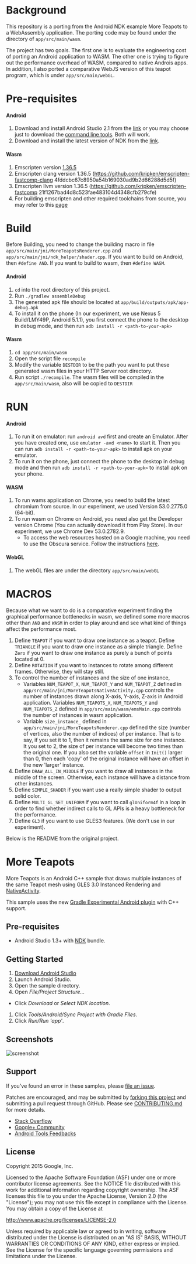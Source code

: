 # Background
This repository is a porting from the Android NDK example More Teapots to a WebAssembly application. The porting code may be found under the directory of `app/src/main/wasm`.

The project has two goals. The first one is to evaluate the engineering cost of porting an Android application to WASM. The other one is trying to figure out the performance overhead of WASM, compared to native Androis apps. In addition, I also ported a comparative WebJS version of this teapot program, which is under `app/src/main/webGL`.

# Pre-requisites
#### Android
1. Download and install Android Studio 2.1 from the [link](https://developer.android.com/studio/index.html) or you may choose just to download the [command line tools](https://developer.android.com/studio/index.html#downloads). Both will work.
2. Download and install the latest version of NDK from the [link](https://developer.android.com/ndk/downloads/index.html).

#### Wasm
1. Emscripten version [1.36.5](https://github.com/kripken/emscripten/tree/incoming)
2. Emscripten clang version 1.36.5 (https://github.com/kripken/emscripten-fastcomp-clang 4fddcbc67c8950a54b169030ad9b2d66288d5d5f)
3. Emscripten llvm version 1.36.5 (https://github.com/kripken/emscripten-fastcomp 21f1267bad4d8c523fae483104d4348cfb279cfe)
4. For building emscripten and other required toolchains from source, you may refer to this [page](http://kripken.github.io/emscripten-site/docs/building_from_source/index.html#installing-from-source)

# Build
Before Building, you need to change the building macro in file `app/src/main/jni/MoreTeapotsRenderer.cpp` and `app/src/main/jni/ndk_helper/shader.cpp`. If you want to build on Android, then `#define AND`. If you want to build to wasm, then `#define WASM`.
#### Android
1. `cd` into the root directory of this project.
2. Run `./gradlew assembleDebug`
3. The generated apk file should be located at `app/build/outputs/apk/app-debug.apk`
4. To install it on the phone (In our experiment, we use Nexus 5 Build/LMY49P, Android 5.1.1), you first
connect the phone to the desktop in debug mode, and then run `adb install -r <path-to-your-apk>`

#### Wasm
1. `cd app/src/main/wasm`
2. Open the script file `recompile`
3. Modify the variable `DESTDIR` to be the path you want to put these generated wasm files in your HTTP Server root directory.
4. Run script `./recompile`. The wasm files will be compiled in the `app/src/main/wasm`, also will be copied to `DESTDIR`

# RUN
#### Android
1. To run it on emulator: run `android avd` first and create an Emulator. After you have created one, use `emulator -avd <name>` to start it. Then you can run `adb install -r <path-to-your-apk>` to install apk on your emulator.
2. To run it on the phone, just connect the phone to the desktop in debug mode and then run `adb install -r <path-to-your-apk>` to install apk on your phone.

#### WASM
1. To run wams application on Chrome, you need to build the latest chromium from source. In our experiment, we used Version 53.0.2775.0 (64-bit).
2. To run wasm on Chrome on Android, you need also get the Developer version Chrome (You can actually download it from Play Store). In our experiment, we use Chrome Dev 53.0.2782.9.
    * To access the web resources hosted on a Google machine, you need to use the Obscura service. Follow the instructions [here](https://sites.google.com/a/google.com/obscura/user-guide/getting-started).

#### WebGL
1. The webGL files are under the directory `app/src/main/webGL`

# MACROS
Because what we want to do is a comparative experiment finding the graphical performance bottlenecks in wasm, we defined some more macros other than `AND` and `WASM` in order to play around and see what kind of things affect the performance most.

1. Define `TEAPOT` if you want to draw one instance as a teapot. Define `TRIANGLE` if you want to draw one instance as a simple triangle. Define `Zero` if you want to draw one instance as purely a bunch of points located at 0.
2. Define `ROTATION` if you want to instances to rotate among different frames. Otherwise, they will stay still.
3. To control the number of instances and the size of one instance,
    * Variables `NUM_TEAPOT_X`, `NUM_TEAPOT_Y` and `NUM_TEAPOT_Z` defined in `app/src/main/jni/MoreTeapotsNativeActivity.cpp` controls the number of instances drawn along X-axis, Y-axis, Z-axis in Android application. Variables `NUM_TEAPOTS_X`, `NUM_TEAPOTS_Y` and `NUM_TEAPOTS_Z` defined in `app/src/main/wasm/emsMain.cpp` controls the number of instances in wasm application.
    * Variable `size_instance_` defined in `app/src/main/jni/MoreTeapotsRenderer.cpp` defined the size (number of vertices, also the number of indices) of per instance. That is to say, if you set it to 1, then it remains the same size for one instance. It you set to 2, the size of per instance will become two times than the original one. If you also set the variable `offset` in `Init()` larger than 0, then each 'copy' of the original instance will have an offset in the new 'larger' instance. 
4. Define `DRAW_ALL_IN_MIDDLE` if you want to draw all instances in the middle of the screen. Otherwise, each instance will have a distance from other instances.
5. Define `SIMPLE_SHADER` if you want use a really simple shader to output solid color.
6. Define `MULTI_GL_SET_UNIFORM` if you want to call `glUniform4f` in a loop in order to find whether indirect calls to GL APIs is a heavy bottleneck for the performance.
7. Define `GL3` if you want to use GLES3 features. (We don't use in our experiment).

Below is the README from the original project.

More Teapots
============
More Teapots is an Android C++ sample that draws multiple instances of the same Teapot mesh using GLES 3.0 Instanced Rendering and [NativeActivity](http://developer.android.com/reference/android/app/NativeActivity.html).

This sample uses the new [Gradle Experimental Android plugin](http://tools.android.com/tech-docs/new-build-system/gradle-experimental) with C++ support.

Pre-requisites
--------------
- Android Studio 1.3+ with [NDK](https://developer.android.com/ndk/) bundle.

Getting Started
---------------
1. [Download Android Studio](http://developer.android.com/sdk/index.html)
1. Launch Android Studio.
1. Open the sample directory.
1. Open *File/Project Structure...*
  - Click *Download* or *Select NDK location*.
1. Click *Tools/Android/Sync Project with Gradle Files*.
1. Click *Run/Run 'app'*.

Screenshots
-----------
![screenshot](screenshot.png)

Support
-------
If you've found an error in these samples, please [file an issue](https://github.com/googlesamples/android-ndk/issues/new).

Patches are encouraged, and may be submitted by [forking this project](https://github.com/googlesamples/android-ndk/fork) and
submitting a pull request through GitHub. Please see [CONTRIBUTING.md](../CONTRIBUTING.md) for more details.

- [Stack Overflow](http://stackoverflow.com/questions/tagged/android-ndk)
- [Google+ Community](https://plus.google.com/communities/105153134372062985968)
- [Android Tools Feedbacks](http://tools.android.com/feedback)

License
-------
Copyright 2015 Google, Inc.

Licensed to the Apache Software Foundation (ASF) under one or more contributor
license agreements.  See the NOTICE file distributed with this work for
additional information regarding copyright ownership.  The ASF licenses this
file to you under the Apache License, Version 2.0 (the "License"); you may not
use this file except in compliance with the License.  You may obtain a copy of
the License at

  http://www.apache.org/licenses/LICENSE-2.0

Unless required by applicable law or agreed to in writing, software
distributed under the License is distributed on an "AS IS" BASIS, WITHOUT
WARRANTIES OR CONDITIONS OF ANY KIND, either express or implied.  See the
License for the specific language governing permissions and limitations under
the License.
